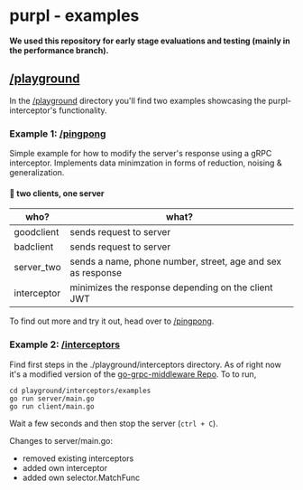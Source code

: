 # purpl - examples
**We used this repository for early stage evaluations and testing (mainly in the performance branch).**
## [/playground](/playground)
In the [/playground](/playground) directory you'll find two examples showcasing the purpl-interceptor's functionality.

### Example 1: [/pingpong](playground/pingpong)
Simple example for how to modify the server's response using a gRPC interceptor.
Implements data minimzation in forms of reduction, noising & generalization.

#### 🏓 two clients, one server

| who? | what? |
| ----------- | ----------- |
| goodclient | sends request to server |
| badclient | sends request to server |
| server_two | sends a name, phone number, street, age and sex as response |
| interceptor | minimizes the response depending on the client JWT |

To find out more and try it out, head over to [/pingpong](playground/pingpong).

### Example 2: [/interceptors](playground/interceptors)
Find first steps in the ./playground/interceptors directory.
As of right now it's a modified version of the [go-grpc-middleware Repo](https://github.com/grpc-ecosystem/go-grpc-middleware/tree/v2.0.0-rc.5).
To to run, 
```
cd playground/interceptors/examples
go run server/main.go
go run client/main.go
```
Wait a few seconds and then stop the server (```ctrl + C```).

Changes to server/main.go:
- removed existing interceptors
- added own interceptor
- added own selector.MatchFunc

